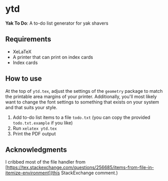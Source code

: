 # ytd

**Yak To Do**: A to-do list generator for yak shavers

## Requirements
* XeLaTeX
* A printer that can print on index cards
* Index cards

## How to use

At the top of `ytd.tex`, adjust the settings of the `geometry` package to match the printable area margins of your printer. Additionally, you'll most likely want to change the font settings to something that exists on your system and that suits your style.

1. Add to-do list items to a file `todo.txt` (you can copy the provided `todo.txt.example` if you like)
2. Run `xelatex ytd.tex`
3. Print the PDF output

## Acknowledgments

I cribbed most of the file handler from [https://tex.stackexchange.com/questions/256685/items-from-file-in-itemize-environment](this StackExchange comment.)
